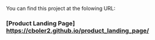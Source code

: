 You can find this project at the folowing URL:

### [Product Landing Page] https://cboler2.github.io/product_landing_page/